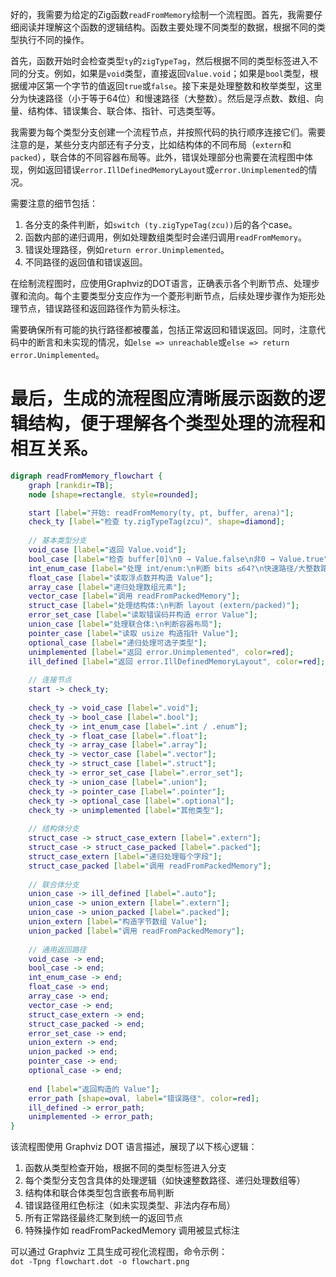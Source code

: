 好的，我需要为给定的Zig函数`readFromMemory`绘制一个流程图。首先，我需要仔细阅读并理解这个函数的逻辑结构。函数主要处理不同类型的数据，根据不同的类型执行不同的操作。

首先，函数开始时会检查类型`ty`的`zigTypeTag`，然后根据不同的类型标签进入不同的分支。例如，如果是`void`类型，直接返回`Value.void`；如果是`bool`类型，根据缓冲区第一个字节的值返回`true`或`false`。接下来是处理整数和枚举类型，这里分为快速路径（小于等于64位）和慢速路径（大整数）。然后是浮点数、数组、向量、结构体、错误集合、联合体、指针、可选类型等。

我需要为每个类型分支创建一个流程节点，并按照代码的执行顺序连接它们。需要注意的是，某些分支内部还有子分支，比如结构体的不同布局（`extern`和`packed`），联合体的不同容器布局等。此外，错误处理部分也需要在流程图中体现，例如返回错误`error.IllDefinedMemoryLayout`或`error.Unimplemented`的情况。

需要注意的细节包括：

1. 各分支的条件判断，如`switch (ty.zigTypeTag(zcu))`后的各个case。
2. 函数内部的递归调用，例如处理数组类型时会递归调用`readFromMemory`。
3. 错误处理路径，例如`return error.Unimplemented`。
4. 不同路径的返回值和错误返回。

在绘制流程图时，应使用Graphviz的DOT语言，正确表示各个判断节点、处理步骤和流向。每个主要类型分支应作为一个菱形判断节点，后续处理步骤作为矩形处理节点，错误路径和返回路径作为箭头标注。

需要确保所有可能的执行路径都被覆盖，包括正常返回和错误返回。同时，注意代码中的断言和未实现的情况，如`else => unreachable`或`else => return error.Unimplemented`。

最后，生成的流程图应清晰展示函数的逻辑结构，便于理解各个类型处理的流程和相互关系。
================================================
```dot
digraph readFromMemory_flowchart {
    graph [rankdir=TB];
    node [shape=rectangle, style=rounded];

    start [label="开始: readFromMemory(ty, pt, buffer, arena)"];
    check_ty [label="检查 ty.zigTypeTag(zcu)", shape=diamond];
    
    // 基本类型分支
    void_case [label="返回 Value.void"];
    bool_case [label="检查 buffer[0]\n0 → Value.false\n非0 → Value.true"];
    int_enum_case [label="处理 int/enum:\n判断 bits ≤64?\n快速路径/大整数路径"];
    float_case [label="读取浮点数并构造 Value"];
    array_case [label="递归处理数组元素"];
    vector_case [label="调用 readFromPackedMemory"];
    struct_case [label="处理结构体:\n判断 layout (extern/packed)"];
    error_set_case [label="读取错误码并构造 error Value"];
    union_case [label="处理联合体:\n判断容器布局"];
    pointer_case [label="读取 usize 构造指针 Value"];
    optional_case [label="递归处理可选子类型"];
    unimplemented [label="返回 error.Unimplemented", color=red];
    ill_defined [label="返回 error.IllDefinedMemoryLayout", color=red];
    
    // 连接节点
    start -> check_ty;
    
    check_ty -> void_case [label=".void"];
    check_ty -> bool_case [label=".bool"];
    check_ty -> int_enum_case [label=".int / .enum"];
    check_ty -> float_case [label=".float"];
    check_ty -> array_case [label=".array"];
    check_ty -> vector_case [label=".vector"];
    check_ty -> struct_case [label=".struct"];
    check_ty -> error_set_case [label=".error_set"];
    check_ty -> union_case [label=".union"];
    check_ty -> pointer_case [label=".pointer"];
    check_ty -> optional_case [label=".optional"];
    check_ty -> unimplemented [label="其他类型"];
    
    // 结构体分支
    struct_case -> struct_case_extern [label=".extern"];
    struct_case -> struct_case_packed [label=".packed"];
    struct_case_extern [label="递归处理每个字段"];
    struct_case_packed [label="调用 readFromPackedMemory"];
    
    // 联合体分支
    union_case -> ill_defined [label=".auto"];
    union_case -> union_extern [label=".extern"];
    union_case -> union_packed [label=".packed"];
    union_extern [label="构造字节数组 Value"];
    union_packed [label="调用 readFromPackedMemory"];
    
    // 通用返回路径
    void_case -> end;
    bool_case -> end;
    int_enum_case -> end;
    float_case -> end;
    array_case -> end;
    vector_case -> end;
    struct_case_extern -> end;
    struct_case_packed -> end;
    error_set_case -> end;
    union_extern -> end;
    union_packed -> end;
    pointer_case -> end;
    optional_case -> end;
    
    end [label="返回构造的 Value"];
    error_path [shape=oval, label="错误路径", color=red];
    ill_defined -> error_path;
    unimplemented -> error_path;
}
``` 

该流程图使用 Graphviz DOT 语言描述，展现了以下核心逻辑：

1. 函数从类型检查开始，根据不同的类型标签进入分支
2. 每个类型分支包含具体的处理逻辑（如快速整数路径、递归处理数组等）
3. 结构体和联合体类型包含嵌套布局判断
4. 错误路径用红色标注（如未实现类型、非法内存布局）
5. 所有正常路径最终汇聚到统一的返回节点
6. 特殊操作如 readFromPackedMemory 调用被显式标注

可以通过 Graphviz 工具生成可视化流程图，命令示例：  
`dot -Tpng flowchart.dot -o flowchart.png`